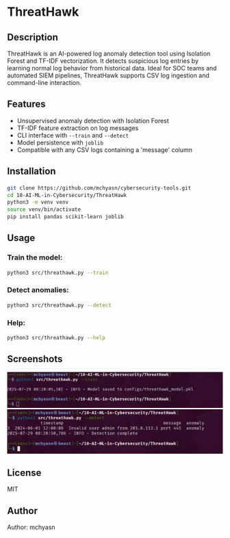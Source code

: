 # ThreatHawk

## Description
ThreatHawk is an AI-powered log anomaly detection tool using Isolation Forest and TF-IDF vectorization. It detects suspicious log entries by learning normal log behavior from historical data. Ideal for SOC teams and automated SIEM pipelines, ThreatHawk supports CSV log ingestion and command-line interaction.

## Features
- Unsupervised anomaly detection with Isolation Forest
- TF-IDF feature extraction on log messages
- CLI interface with `--train` and `--detect`
- Model persistence with `joblib`
- Compatible with any CSV logs containing a 'message' column

## Installation
```bash
git clone https://github.com/mchyasn/cybersecurity-tools.git
cd 10-AI-ML-in-Cybersecurity/ThreatHawk
python3 -m venv venv
source venv/bin/activate
pip install pandas scikit-learn joblib
````

## Usage

### Train the model:

```bash
python3 src/threathawk.py --train
```

### Detect anomalies:

```bash
python3 src/threathawk.py --detect
```

### Help:

```bash
python3 src/threathawk.py --help
```

## Screenshots

![Screenshot](https://raw.githubusercontent.com/mchyasn/cybersecurity-tools/main/10-AI-ML-in-Cybersecurity/ThreatHawk/screenshots/0.png)
![Screenshot](https://raw.githubusercontent.com/mchyasn/cybersecurity-tools/main/10-AI-ML-in-Cybersecurity/ThreatHawk/screenshots/1.png)

## License

MIT

## Author

Author: mchyasn

